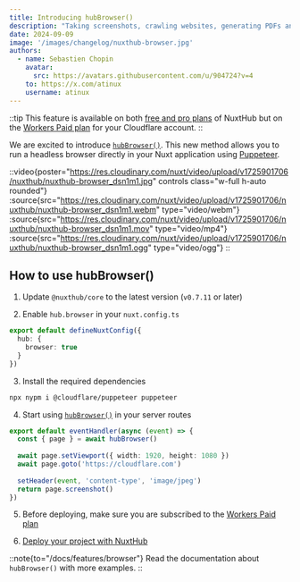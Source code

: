 ```yaml
---
title: Introducing hubBrowser()
description: "Taking screenshots, crawling websites, generating PDFs and more has never been easier with `hubBrowser()`."
date: 2024-09-09
image: '/images/changelog/nuxthub-browser.jpg'
authors:
  - name: Sebastien Chopin
    avatar: 
      src: https://avatars.githubusercontent.com/u/904724?v=4
    to: https://x.com/atinux
    username: atinux
---
```


::tip
This feature is available on both [free and pro plans](/pricing) of NuxtHub but on the [Workers Paid plan](https://www.cloudflare.com/plans/developer-platform/) for your Cloudflare account.
::

We are excited to introduce [`hubBrowser()`](/docs/features/browser). This new method allows you to run a headless browser directly in your Nuxt application using [Puppeteer](https://github.com/puppeteer/puppeteer).

::video{poster="https://res.cloudinary.com/nuxt/video/upload/v1725901706/nuxthub/nuxthub-browser_dsn1m1.jpg" controls class="w-full h-auto rounded"}
  :source{src="https://res.cloudinary.com/nuxt/video/upload/v1725901706/nuxthub/nuxthub-browser_dsn1m1.webm" type="video/webm"}
  :source{src="https://res.cloudinary.com/nuxt/video/upload/v1725901706/nuxthub/nuxthub-browser_dsn1m1.mov" type="video/mp4"}
  :source{src="https://res.cloudinary.com/nuxt/video/upload/v1725901706/nuxthub/nuxthub-browser_dsn1m1.ogg" type="video/ogg"}
::

## How to use hubBrowser()

1. Update `@nuxthub/core` to the latest version (`v0.7.11` or later)

2. Enable `hub.browser` in your `nuxt.config.ts`

```ts [nuxt.config.ts]
export default defineNuxtConfig({
  hub: {
    browser: true
  }
})
```

3. Install the required dependencies

```bash [Terminal]
npx nypm i @cloudflare/puppeteer puppeteer
```

4. Start using [`hubBrowser()`](/docs/features/browser) in your server routes

```ts [server/api/screenshot.ts]
export default eventHandler(async (event) => {
  const { page } = await hubBrowser()
  
  await page.setViewport({ width: 1920, height: 1080 })
  await page.goto('https://cloudflare.com')
  
  setHeader(event, 'content-type', 'image/jpeg')
  return page.screenshot()
})
```

5. Before deploying, make sure you are subscribed to the [Workers Paid plan](https://www.cloudflare.com/plans/developer-platform/)

6. [Deploy your project with NuxtHub](/docs/getting-started/deploy)

::note{to="/docs/features/browser"}
Read the documentation about `hubBrowser()` with more examples.
::
